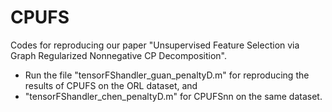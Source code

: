 # CPUFS
Codes for reproducing our paper "Unsupervised Feature Selection via Graph Regularized Nonnegative CP Decomposition". 
- Run the file "tensorFShandler_guan_penaltyD.m" for reproducing the results of CPUFS on the ORL dataset, and 
- "tensorFShandler_chen_penaltyD.m" for CPUFSnn on the same dataset.
